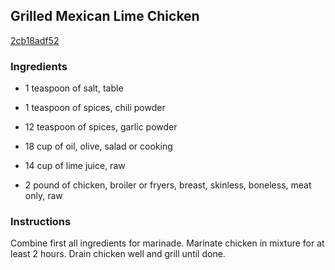 ## Grilled Mexican Lime Chicken

[2cb18adf52](http://www.food.com/recipe/grilled-mexican-lime-chicken-155699)

### Ingredients

 - 1 teaspoon of salt, table

 - 1 teaspoon of spices, chili powder

 - 12 teaspoon of spices, garlic powder

 - 18 cup of oil, olive, salad or cooking

 - 14 cup of lime juice, raw

 - 2 pound of chicken, broiler or fryers, breast, skinless, boneless, meat only, raw

### Instructions

Combine first all ingredients for marinade. Marinate chicken in mixture for at least 2 hours. Drain chicken well and grill until done.